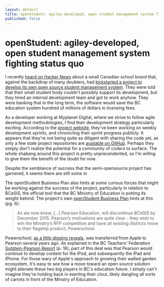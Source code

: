 ```yaml
---
layout: default
title: openStudent: agiley-developed, open student management system fighting status quo
published: false
---
```


# openStudent: agiley-developed, open student management system fighting status quo

I recently [heard on Hacker News][hn-post] about a small Canadian school board that, against the backdrop of many doubters, had [kickstarted a project to develop its own open source student management system][article]. They were told that their small student body couldn't possibly support its development, but they hired an internal development team and got to work anyhow. They were banking that in the long term, the software would save the BC education system hundred of millions of dollars in licensing fees.

As a developer working at Myplanet Digital, where we strive to follow agile development methodologies, I find their development strategy particularly exciting. According to the [project website][project-website], they've been working on weekly development sprints, and chronicling their sprint progress publicly. It appears that they're not being quite so diligent with sharing the code yet, as only a few stale project repositories are [available on GitHub][github-repo]. Perhaps they simply don't realize the potential for a community of coders to surface. The whole shabang around this project is pretty unprecendented, so I'm willing to give them the benefit of the doubt for now.

Despite the semblance of success that the semi-opensource project has garnered, it seems there are still some in 

The openStudent Business Plan also hints at some curious forces that might be working against the success of the project, particularly in relation to BCeSIS, the official tool that the BC Ministry of Education is putting its weight behind. The project's own [openStudent Business Plan][business-plan] hints at this (pg. 6):

> As we now know, [...] Pearson Education, will discontinue BCeSIS by December 2015. Pearson’s motivations are quite clear - they wish to win the Ministry’s RFP competition and have all existing districts move to their flagship product, Powerschool.

Powerschool, [as a little digging reveals][wiki-powerschool], was transferred from Apple to Pearson several years ago. As explained in the BC Teachers' Federation [Gutstein-Pearson Report][pearson-report] (p. 16), part of this deal was that Pearson would continue to develop content for the iPod, and subsequently the iPad and iPhone. For those wary of Apple's approach to growing their walled garden ecosystem, it's easy to see how a move toward an open source solution might alienate these two big players in BC's education future. I simply can't imagine they're holding back in exerting their clout, likely dangling all sorts of carrots in front of the Minstry of Education.

<!-- Links -->
   [hn-post]:          http://news.ycombinator.com/item?id=5087351
   [article]:          http://www.timescolonist.com/news/local/saanich-school-district-builds-own-software-to-handle-student-data-defies-doubters-1.51944
   [project-website]:  http://openstudent.ca/
   [github-repo]:      https://github.com/wew/openStudent
   [business-plan]:    http://www.openstudent.ca/sites/openstudent.ca/files/openStudent%20Business%20Plan%20V-1.1.pdf
   [wiki-powerschool]: http://en.wikipedia.org/wiki/PowerSchool#History
   [pearson-report]:   http://bctf.ca/uploadedFiles/Public/Issues/Privatization/PearsonGutsteinReport.pdf